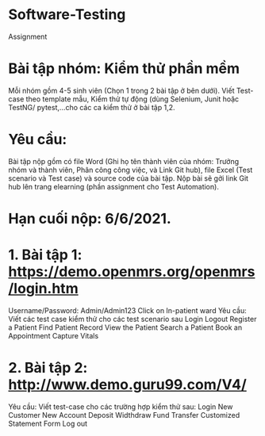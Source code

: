 # Software-Testing
Assignment
# Bài tập nhóm: Kiểm thử phần mềm
Mỗi nhóm gồm 4-5 sinh viên (Chọn 1 trong 2 bài tập ở bên dưới).
 Viết Test-case theo template mẫu, Kiểm thử tự động (dùng Selenium, Junit hoặc TestNG/ pytest,…cho các ca kiểm thử ở bài tập 1,2.
# Yêu cầu:
Bài tập nộp gồm có file Word (Ghi họ tên thành viên của nhóm: Trưởng nhóm và thành viên, Phân công công việc, và Link Git hub), file Excel (Test scenario và Test case) và source code của bài tập.
Nộp bài sẽ gởi link Git hub lên trang elearning (phần assignment cho Test Automation).
# Hạn cuối nộp: 6/6/2021.
# 1.	Bài tập 1: https://demo.openmrs.org/openmrs/login.htm
Username/Password: Admin/Admin123
Click on In-patient ward
Yêu cầu: Viết các test case kiểm thử cho các test scenario sau 
Login
Logout
Register a Patient
Find Patient Record
View the Patient
Search a Patient
Book an Appointment
Capture Vitals
# 2.	Bài tập 2: http://www.demo.guru99.com/V4/
Yêu cầu: Viết test-case cho các trường hợp kiểm thử sau:
Login
New Customer
New Account
Deposit
Widthdraw
Fund Transfer
Customized Statement Form
Log out

